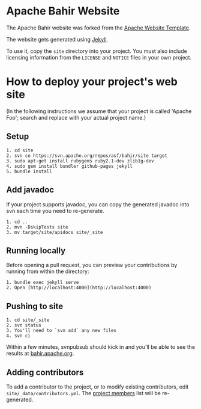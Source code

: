 <!--
{% comment %}
Licensed to the Apache Software Foundation (ASF) under one or more
contributor license agreements.  See the NOTICE file distributed with
this work for additional information regarding copyright ownership.
The ASF licenses this file to you under the Apache License, Version 2.0
(the "License"); you may not use this file except in compliance with
the License.  You may obtain a copy of the License at

http://www.apache.org/licenses/LICENSE-2.0

Unless required by applicable law or agreed to in writing, software
distributed under the License is distributed on an "AS IS" BASIS,
WITHOUT WARRANTIES OR CONDITIONS OF ANY KIND, either express or implied.
See the License for the specific language governing permissions and
limitations under the License.
{% endcomment %}
-->

# Apache Bahir Website

The Apache Bahir website was forked from the [Apache Website Template](https://github.com/apache/apache-website-template).

The website gets generated using [Jekyll](https://jekyllrb.com/).

To use it, copy the `site` directory into your project.  You must also
include licensing information from the `LICENSE` and `NOTICE` files in
your own project.

# How to deploy your project's web site

(In the following instructions we assume that your project is called
'Apache Foo'; search and replace with your actual project name.)

## Setup

```
1. cd site
2. svn co https://svn.apache.org/repos/asf/bahir/site target
3. sudo apt-get install rubygems ruby2.1-dev zlib1g-dev
4. sudo gem install bundler github-pages jekyll
5. bundle install
```

## Add javadoc

If your project supports javadoc, you can copy the generated javadoc
into svn each time you need to re-generate.

```
1. cd ..
2. mvn -DskipTests site
3. mv target/site/apidocs site/_site
```

## Running locally

Before opening a pull request, you can preview your contributions by
running from within the directory:

```
1. bundle exec jekyll serve
2. Open [http://localhost:4000](http://localhost:4000)
```

## Pushing to site

```
1. cd site/_site
2. svn status
3. You'll need to `svn add` any new files
4. svn ci
```

Within a few minutes, svnpubsub should kick in and you'll be able to
see the results at
[bahir.apache.org](https://bahir.apache.org/).

## Adding contributors

To add a contributor to the project, or to modify existing contributors,
edit `site/_data/contributors.yml`.
The [project members](http://localhost:4000/community-members)
list will be re-generated.
